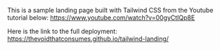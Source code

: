 This is a sample landing page built with Tailwind CSS from the Youtube tutorial below:
https://www.youtube.com/watch?v=00gyCtIQp8E

Here is the link to the full deployment:
https://thevoidthatconsumes.github.io/tailwind-landing/


